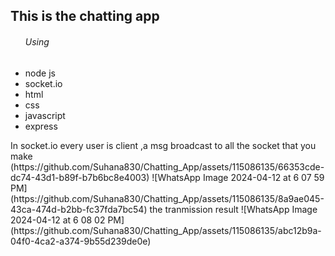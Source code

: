 <h2>This is the chatting app</h2>
<ul>
  <h6>Using</h6>
  <li> node js</li> 
   <li>socket.io</li> 
   <li>html</li> 
   <li>css</li> 
   <li>javascript</li>
   <li>express</li>
</ul>
In socket.io every user is client ,a msg broadcast to all the socket that you make
(https://github.com/Suhana830/Chatting_App/assets/115086135/66353cde-dc74-43d1-b89f-b7b6bc8e4003)
![WhatsApp Image 2024-04-12 at 6 07 59 PM](https://github.com/Suhana830/Chatting_App/assets/115086135/8a9ae045-43ca-474d-b2bb-fc37fda7bc54)
the tranmission result
![WhatsApp Image 2024-04-12 at 6 08 02 PM](https://github.com/Suhana830/Chatting_App/assets/115086135/abc12b9a-04f0-4ca2-a374-9b55d239de0e)

